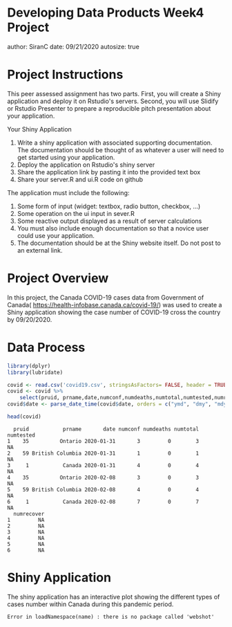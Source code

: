 Developing Data Products Week4 Project
========================================================
author: SiranC
date: 09/21/2020
autosize: true

Project Instructions
========================================================
This peer assessed assignment has two parts. First, you will create a Shiny application and deploy it on Rstudio's servers. Second, you will use Slidify or Rstudio Presenter to prepare a reproducible pitch presentation about your application.

Your Shiny Application

1. Write a shiny application with associated supporting documentation. The documentation should be thought of as whatever a user will need to get started using your application.
2. Deploy the application on Rstudio's shiny server
3. Share the application link by pasting it into the provided text box
4. Share your server.R and ui.R code on github

The application must include the following:

1. Some form of input (widget: textbox, radio button, checkbox, ...)
2. Some operation on the ui input in sever.R
3. Some reactive output displayed as a result of server calculations
4. You must also include enough documentation so that a novice user could use your application.
55. The documentation should be at the Shiny website itself. Do not post to an external link.

Project Overview
========================================================

In this project, the Canada COVID-19 cases data from Government of Canada( https://health-infobase.canada.ca/covid-19/) was used to create a Shiny application showing the case number of COVID-19 cross the country by 09/20/2020.

Data Process
========================================================


```r
library(dplyr)
library(lubridate)

covid <- read.csv('covid19.csv', stringsAsFactors= FALSE, header = TRUE)
covid <- covid %>%
    select(pruid, prname,date,numconf,numdeaths,numtotal,numtested,numrecover)
covid$date <- parse_date_time(covid$date, orders = c("ymd", "dmy", "mdy"))

head(covid)
```

```
  pruid           prname       date numconf numdeaths numtotal numtested
1    35          Ontario 2020-01-31       3         0        3        NA
2    59 British Columbia 2020-01-31       1         0        1        NA
3     1           Canada 2020-01-31       4         0        4        NA
4    35          Ontario 2020-02-08       3         0        3        NA
5    59 British Columbia 2020-02-08       4         0        4        NA
6     1           Canada 2020-02-08       7         0        7        NA
  numrecover
1         NA
2         NA
3         NA
4         NA
5         NA
6         NA
```

Shiny Application
========================================================
The shiny application has an interactive plot showing the different types of cases number within Canada during this pandemic period.  


```
Error in loadNamespace(name) : there is no package called 'webshot'
```
